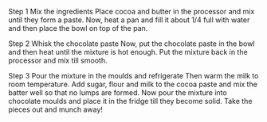 Step 1 Mix the ingredients
Place cocoa and butter in the processor and mix until they form a paste. Now, heat a pan and fill it about 1/4 full with water and then place the bowl on top of the pan.

Step 2 Whisk the chocolate paste
Now, put the chocolate paste in the bowl and then heat until the mixture is hot enough. Put the mixture back in the processor and mix till smooth.

Step 3 Pour the mixture in the moulds and refrigerate
Then warm the milk to room temperature. Add sugar, flour and milk to the cocoa paste and mix the batter well so that no lumps are formed. Now pour the mixture into chocolate moulds and place it in the fridge till they become solid. Take the pieces out and munch away!